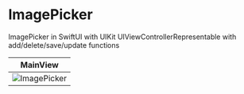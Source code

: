 # ImagePicker
ImagePicker in SwiftUI with UIKit UIViewControllerRepresentable with add/delete/save/update functions
 
 | MainView  |
| ------------- |
| ![ImagePicker](https://github.com/dsm5e/ImagePicker/assets/88927934/4ac7fda9-f639-4316-b291-f81b831ac7e7) |


